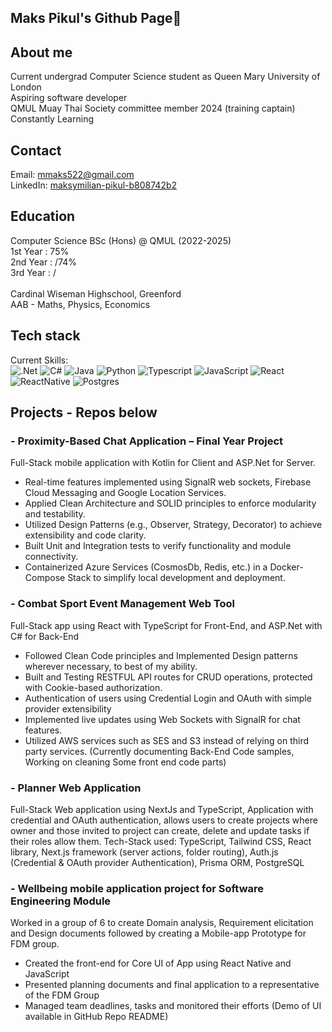 ## Maks Pikul's Github Page👋

## About me
Current undergrad Computer Science student as Queen Mary University of London <br>
Aspiring software developer <br>
QMUL Muay Thai Society committee member 2024 (training captain)<br>
Constantly Learning <br>

## Contact
Email: mmaks522@gmail.com <br>
LinkedIn: [maksymilian-pikul-b808742b2](https://www.linkedin.com/in/maksymilian-pikul-b808742b2/)

## Education
Computer Science BSc (Hons) @ QMUL (2022-2025) <br>
1st Year : 75%<br>
2nd Year : /74%<br>
3rd Year : /<br>
<br>
Cardinal Wiseman Highschool, Greenford<br>
AAB - Maths, Physics, Economics

## Tech stack
Current Skills:<br>
![.Net](https://img.shields.io/badge/.NET-5C2D91?style=for-the-badge&logo=.net&logoColor=white)
![C#](https://img.shields.io/badge/c%23-%23239120.svg?style=for-the-badge&logo=csharp&logoColor=white)
![Java](https://img.shields.io/badge/Java-ED8B00?style=for-the-badge&logo=openjdk&logoColor=white)
![Python](https://img.shields.io/badge/Python-3776AB?style=for-the-badge&logo=python&logoColor=white)
![Typescript](https://img.shields.io/badge/TypeScript-007ACC?style=for-the-badge&logo=typescript&logoColor=white)
![JavaScript](https://img.shields.io/badge/javascript-%23323330.svg?style=for-the-badge&logo=javascript&logoColor=%23F7DF1E)
![React](https://img.shields.io/badge/React-20232A?style=for-the-badge&logo=react&logoColor=61DAFB)
![ReactNative](https://img.shields.io/badge/React_Native-20232A?style=for-the-badge&logo=react&logoColor=61DAFB)
![Postgres](https://img.shields.io/badge/postgres-%23316192.svg?style=for-the-badge&logo=postgresql&logoColor=white)
<br>

## Projects - Repos below
### - Proximity-Based Chat Application – Final Year Project
  Full-Stack mobile application with Kotlin for Client and ASP.Net for Server. 
  -	Real-time features implemented using SignalR web sockets, Firebase Cloud Messaging and Google Location Services. 
  -	Applied Clean Architecture and SOLID principles to enforce modularity and testability. 
  -	Utilized Design Patterns (e.g., Observer, Strategy, Decorator) to achieve extensibility and code clarity. 
  -	Built Unit and Integration tests to verify functionality and module connectivity. 
  -	Containerized Azure Services (CosmosDb, Redis, etc.) in a Docker-Compose Stack to simplify local development and deployment.


### - Combat Sport Event Management Web Tool 
  Full-Stack app using React with TypeScript for Front-End, and ASP.Net with C# for Back-End
  - Followed Clean Code principles and Implemented Design patterns wherever necessary, to best of my ability.
  - Built and Testing RESTFUL API routes for CRUD operations, protected with Cookie-based authorization.
  - Authentication of users using Credential Login and OAuth with simple provider extensibility
  - Implemented live updates using Web Sockets with SignalR for chat features.
  - Utilized AWS services such as SES and S3 instead of relying on third party services.
(Currently documenting Back-End Code samples, Working on cleaning Some front end code parts)

### - Planner Web Application
Full-Stack Web application using NextJs and TypeScript,
Application with credential and OAuth authentication, allows users to create projects where owner and those invited to project can create, delete and update tasks if their roles allow them.
Tech-Stack used: TypeScript, Tailwind CSS, React library, Next.js framework (server actions, folder routing), Auth.js (Credential & OAuth provider Authentication), Prisma ORM, PostgreSQL
  
### - Wellbeing mobile application project for Software Engineering Module<br>
  Worked in a group of 6 to create Domain analysis, Requirement elicitation and Design documents followed by creating a Mobile-app Prototype for FDM group.
  - Created the front-end for Core UI of App using React Native and JavaScript
  - Presented planning documents and final application to a representative of the FDM Group
  - Managed team deadlines, tasks and monitored their efforts
  (Demo of UI available in GitHub Repo README)


<!--
**MaksPikul/MaksPikul** is a ✨ _special_ ✨ repository because its `README.md` (this file) appears on your GitHub profile.

For project tab, write down
What it is and what can it do,
why i made it ,
How it was made,
What i learnt



Here are some ideas to get you started:

- 🔭 I’m currently working on ...
- 🌱 I’m currently learning ...
- 👯 I’m looking to collaborate on ...
- 🤔 I’m looking for help with ...
- 💬 Ask me about ...
- 📫 How to reach me: ...
- 😄 Pronouns: ...
- ⚡ Fun fact: ...
-->
